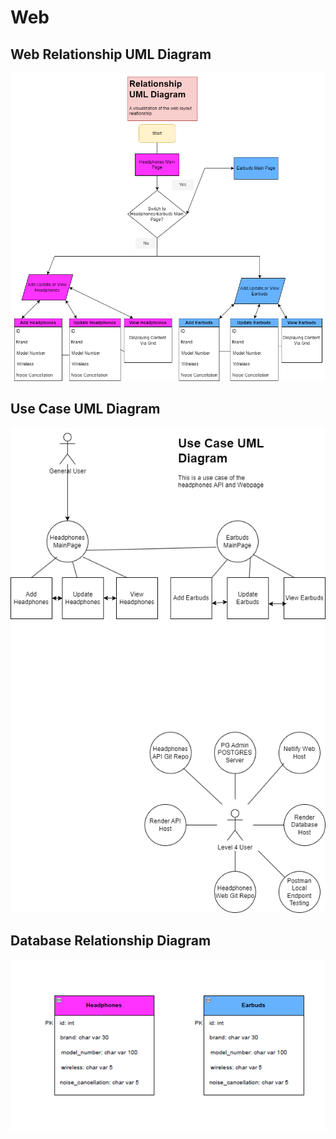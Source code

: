 # Web

## Web Relationship UML Diagram
![](images/WebRelationship.drawio.png)

## Use Case UML Diagram
![](images/UseCase.drawio.png)

## Database Relationship Diagram
![](images/UMLDataBaseRelationships.drawio.png)
